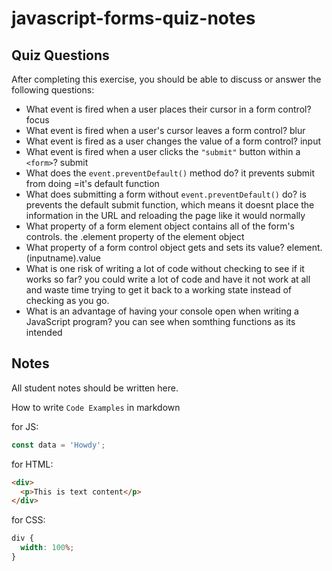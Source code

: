 # javascript-forms-quiz-notes

## Quiz Questions

After completing this exercise, you should be able to discuss or answer the following questions:

- What event is fired when a user places their cursor in a form control?
  focus
- What event is fired when a user's cursor leaves a form control?
  blur
- What event is fired as a user changes the value of a form control?
  input
- What event is fired when a user clicks the `"submit"` button within a `<form>`?
  submit
- What does the `event.preventDefault()` method do?
  it prevents submit from doing =it's default function
- What does submitting a form without `event.preventDefault()` do?
  is prevents the default submit function, which means it doesnt place the information in the URL and reloading the page like it would normally
- What property of a form element object contains all of the form's controls.
  the .element property of the element object
- What property of a form control object gets and sets its value?
  element.(inputname).value
- What is one risk of writing a lot of code without checking to see if it works so far?
  you could write a lot of code and have it not work at all and waste time trying to get it back to a working state instead of checking as you go.
- What is an advantage of having your console open when writing a JavaScript program?
  you can see when somthing functions as its intended

## Notes

All student notes should be written here.

How to write `Code Examples` in markdown

for JS:

```javascript
const data = 'Howdy';
```

for HTML:

```html
<div>
  <p>This is text content</p>
</div>
```

for CSS:

```css
div {
  width: 100%;
}
```
